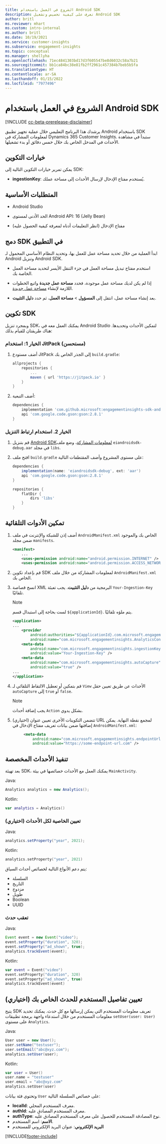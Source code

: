 ```yaml
---
title: الشروع في العمل باستخدام Android SDK
description: تعرف على كيفية تخصيص وتشغيل Android SDK
author: britl
ms.reviewer: mhart
ms.custom: intro-internal
ms.author: britl
ms.date: 10/19/2021
ms.service: customer-insights
ms.subservice: engagement-insights
ms.topic: conceptual
ms.manager: shellyha
ms.openlocfilehash: 71ec4841303bd17d3f605547be8d6032c58a7b21
ms.sourcegitcommit: bb1ca84bc38e81fb2ff2961c457384b7beb5b5fa
ms.translationtype: HT
ms.contentlocale: ar-SA
ms.lasthandoff: 01/15/2022
ms.locfileid: "7977496"
---
```

# <a name="get-started-with-the-android-sdk"></a>الشروع في العمل باستخدام Android SDK

[!INCLUDE [cc-beta-prerelease-disclaimer](includes/cc-beta-prerelease-disclaimer.md)]

يرشدك هذا البرنامج التعليمي خلال عملية تجهيز تطبيق Android باستخدام SDK لمعلومات المشاركة في Dynamics 365 Customer Insights. ستبدأ في مشاهدة الأحداث في المدخل الخاص بك خلال خمس دقائق أو بدء تشغيلها.

## <a name="configuration-options"></a>خيارات التكوين
يمكن تمرير خيارات التكوين التالية إلى SDK:

- **ingestionKey**: يُستخدم مفتاح الإدخال لإرسال الأحداث إلى مساحة عملك.

## <a name="prerequisites"></a>المتطلبات الأساسية

- Android Studio

- الحد الأدنى لمستوى Android API: 16 (Jelly Bean)

- مفتاح الإدخال (انظر التعليمات أدناه لمعرفة كيفية الحصول عليه)

## <a name="integrate-the-sdk-into-your-application"></a>دمج SDK في التطبيق
ابدأ العملية من خلال تحديد مساحة عمل للعمل بها، وتحديد النظام الأساسي المحمول لـ Android وتنزيل Android SDK.

- استخدم مفتاح تبديل مساحة العمل في جزء التنقل الأيسر لتحديد مساحة العمل الخاصة بك.

- إذا لم يكن لديك مساحة عمل موجودة، فحدد **مساحة عمل جديدة** واتبع الخطوات اللازمة لإنشاء [مساحة عمل جديدة](create-workspace.md).

- بعد إنشاء مساحة عمل، انتقل إلى **المسؤول** > **مساحة العمل**، ثم حدد **دليل التثبيت**.

## <a name="configure-the-sdk"></a>تكوين SDK

وبمجرد تنزيل SDK، يمكنك العمل معه في Android Studio لتمكين الأحداث وتحديدها. هناك طريقتان للقيام بذلك:
### <a name="option-1-use-jitpack-recommended"></a>الخيار 1: استخدام JitPack (مستحسن)
1. أضف مستودع JitPack إلى الجذر الخاص بك `build.gradle`:
    ```gradle
    allprojects {
        repositories {
            ...
            maven { url 'https://jitpack.io' }
        }
    }
    ```

1. أضف التبعية:
    ```gradle
    dependencies {
        implementation 'com.github.microsoft:engagementinsights-sdk-android:v1.0.0'
        api 'com.google.code.gson:gson:2.8.1'
    }
    ```

### <a name="option-2-use-download-link"></a>الخيار 2. استخدام ارتباط التنزيل
1. قم بتنزيل [Android SDKلمعلومات المشاركة](https://download.pi.dynamics.com/sdk/EI-SDKs/ei-android-sdk.zip)، وضع ملف `eiandroidsdk-debug.aar` في مجلد `libs`.

1. افتح ملف `build.gradle` على مستوى المشروع وأضف المقتطفات التالية:
    ```gradle
    dependencies {
        implementation(name: 'eiandroidsdk-debug', ext: 'aar')
        api 'com.google.code.gson:gson:2.8.1'
    }

    repositories {
        flatDir {
            dirs 'libs'
        }
    }
    ```

## <a name="enable-auto-instrumentation"></a>تمكين الأدوات التلقائية

1. أضف إذن للشبكة والإنترنت في ملف `AndroidManifest.xml` الخاص بك والموجود ضمن مجلد `manifests`.
    ```xml
    <manifest>
        ...
        <uses-permission android:name="android.permission.INTERNET" />
        <uses-permission android:name="android.permission.ACCESS_NETWORK_STATE" />
    ```

1. قم بإعداد تكوين SDK لمعلومات المشاركة من خلال ملف `AndroidManifest.xml` الخاص بك.

1. انسخ قصاصة XML البرمجية من **دليل التثبيت**. يجب تعبئة `Your-Ingestion-Key` تلقائيًا.

   > [!NOTE]
   > لست بحاجة إلى استبدال قسم `${applicationId}`. يتم ملؤه تلقائيًا.


   ```xml
   <application>
   ...
       <provider
           android:authorities="${applicationId}.com.microsoft.engagementinsights.AnalyticsContentProvider"
           android:name="com.microsoft.engagementinsights.AnalyticsContentProvider" />
       <meta-data
           android:name="com.microsoft.engagementinsights.ingestionKey"
           android:value="Your-Ingestion-Key" />
       <meta-data
           android:name="com.microsoft.engagementinsights.autoCapture"
           android:value="true" />
   ...
   </application>
   ```

1. قم بتمكين أو تعطيل الالتقاط التلقائي لـ `View` الأحداث عن طريق تعيين حقل `autoCapture` إلى `true` أو `false`. 

   >[!NOTE]
   >يجب إضافة أحداث `Action` بشكل يدوي.

1. (اختياري) تتضمن التكوينات الأخرى تعيين عنوان URL لمجمع نقطة النهاية. يمكن إضافتها ضمن بيانات تعريف مفتاح الإدخال في `AndroidManifest.xml`:

   ```xml
        <meta-data
            android:name="com.microsoft.engagementinsights.endpointUrl"
            android:value="https://some-endpoint-url.com" />
   ```

## <a name="implement-custom-events"></a>تنفيذ الأحداث المخصصة

بعد تهيئة SDK، يمكنك العمل مع الأحداث خصائصها في بيئة `MainActivity`.


Java:
```java
Analytics analytics = new Analytics();
```

Kotlin:
```kotlin
var analytics = Analytics()
```

### <a name="set-property-for-all-events-optional"></a>تعيين الخاصية لكل الأحداث (اختياري)

Java:
```java
analytics.setProperty("year", 2021);
```

Kotlin:
```kotlin
analytics.setProperty("year", 2021)
```

يتم دعم الأنواع التالية لخصائص أحداث السياق:
- السلسلة‬
- التاريخ‬
- مزدوج
- طويل
- Boolean
- UUID

### <a name="track-an-event"></a>تعقب حدث

Java:
```java
Event event = new Event("video");
event.setProperty("duration", 320);
event.setProperty("ad_shown", true);
analytics.trackEvent(event);
```

Kotlin:
```kotlin
var event = Event("video")
event.setProperty("duration", 320)
event.setProperty("ad_shown", true)
analytics.trackEvent(event)
```

## <a name="set-user-details-for-your-event-optional"></a>تعيين تفاصيل المستخدم للحدث الخاص بك (اختياري)

يتيح SDK تعريف معلومات المستخدم التي يمكن إرسالها مع كل حدث. يمكنك تحديد معلومات المستخدم من خلال استدعاء واجهة برمجة تطبيقات `setUser(user: User)` على مستوى `Analytics`.

Java:
```java
User user = new User();
user.setName("testuser");
user.setEmail("abc@xyz.com");
analytics.setUser(user);
```

Kotlin:
```kotlin
var user = User()
user.name = "testuser"
user.email = "abc@xyz.com"
analytics.setUser(user)
```

وتحتوي فئة بيانات `User` على خصائص السلسلة التالية:

- **localId**: معرف المستخدم المحلي.
- **authId**: معرف المستخدم المصادق عليه.
- **authType**: نوع المصادقة المستخدم للحصول على معرف المستخدم المصادق عليه.
- **الاسم**: اسم المستخدم.
- **البريد الإلكتروني**: عنوان البريد الإلكتروني للمستخدم

[!INCLUDE[footer-include](../includes/footer-banner.md)]
